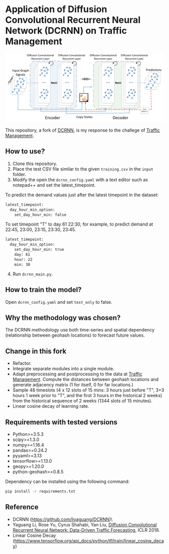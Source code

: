 # Application of Diffusion Convolutional Recurrent Neural Network (DCRNN) on Traffic Management

![Diffusion Convolutional Recurrent Neural Network](figures/model_architecture.jpg "Model Architecture")

This repository, a fork of [DCRNN](https://github.com/liyaguang/DCRNN), is my response to the challege of [Traffic Management](https://www.aiforsea.com/traffic-management).

## How to use?

1. Clone this repository.
2. Place the test CSV file similar to the given `training.csv` in the `input` folder.
3. Modify the open the `dcrnn_config.yaml` with a text editor such as notepad++ and set the latest_timepoint. 

To predict the demand values just after the latest timepoint in the dataset:
```
latest_timepoint:
  day_hour_min_option:
    set_day_hour_min: false
```

To set timepoint "T" to day 61 22:30, for example, to predict demand at 22:45, 23:00, 23:15, 23:30, 23:45.
```
latest_timepoint:
  day_hour_min_option:
    set_day_hour_min: true
    day: 61
    hour: 22
    min: 30
```

4. Run `dcrnn_main.py`.



## How to train the model?

Open `dcrnn_config.yaml` and set `test_only` to false. 


## Why the methodology was chosen?

The DCRNN methodology use both time-series and spatial dependency (relationship between geohash locations) to forecast future values.

## Change in this fork

- Refactor.
- Integrate separate modules into a single module.
- Adapt preprocessing and postprocessing to the data at [Traffic Management](https://www.aiforsea.com/traffic-management). Compute the distances between geohash locations and generate adjacency matrix (1 for itself, 0 for far locations.)
- Sample 48 timeslots (4 x 12 slots of 15 mins: 3 hours just before "T", 3+3 hours 1 week prior to "T", and the first 3 hours in the historical 2 weeks) from the historical sequence of 2 weeks (1344 slots of 15 minutes).
- Linear cosine decay of learning rate.



## Requirements with tested versions
- Python>=3.5.3
- scipy>=1.3.0
- numpy>=1.16.4
- pandas>=0.24.2
- pyyaml>=3.13
- tensorflow>=1.13.0
- geopy>=1.20.0
- python-geohash>=0.8.5

Dependency can be installed using the following command:
```bash
pip install -r requirements.txt
```

## Reference
- DCRNN (https://github.com/liyaguang/DCRNN)\
- Yaguang Li, Rose Yu, Cyrus Shahabi, Yan Liu, [Diffusion Convolutional Recurrent Neural Network: Data-Driven Traffic Forecasting](https://arxiv.org/abs/1707.01926), ICLR 2018.
- Linear Cosine Decay (https://www.tensorflow.org/api_docs/python/tf/train/linear_cosine_decay)
